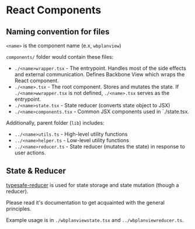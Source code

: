 # React Components

## Naming convention for files

`<name>` is the component name (e.x, `wbplanview`)

`components/` folder would contain these files:

 - `./<name>wrapper.tsx` - The entrypoint. Handles most of the side
   effects and external communication. Defines Backbone View which wraps
   the React component.
 - `./<name>.tsx` - The root component. Stores and mutates the state.
   If `./<name>wwrapper.tsx` is not defined, `./<name>.tsx` serves
   as the entrypoint.
 - `./<name>state.tsx` - State reducer (converts state object to JSX)
 - `./<name>components.tsx` - Common JSX components used in
   `./<name>state.tsx.

Additionally, parent folder (`lib`) includes:

 - `../<name>utils.ts` - High-level utility functions
 - `../<name>helper.ts` - Low-level utility functions
 - `../<name>reducer.ts` - State reducer (mutates the state) in
   response to user actions.

## State & Reducer

[typesafe-reducer](https://github.com/maxxxxxdlp/typesafe-reducer)
is used for state storage and state mutation (though a reducer).

Please read it's documentation to get acquainted with the
general principles.

Example usage is in `./wbplanviewstate.tsx` and
`../wbplanviewreducer.ts`.